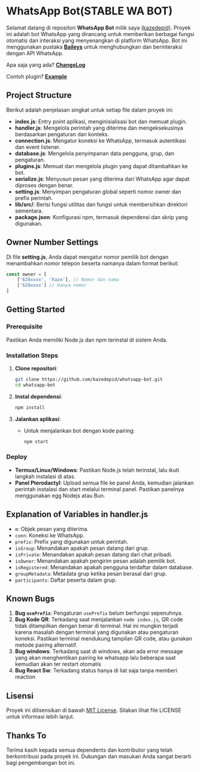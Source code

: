 # WhatsApp Bot(STABLE WA BOT)

Selamat datang di repositori **WhatsApp Bot** milik saya [(kazedepid)](https://github.com/kazedepid). Proyek ini adalah bot WhatsApp yang dirancang untuk memberikan berbagai fungsi otomatis dan interaksi yang menyenangkan di platform WhatsApp. Bot ini menggunakan pustaka **[Baileys](https://github.com/WhiskeySockets/Baileys)** untuk menghubungkan dan berinteraksi dengan API WhatsApp.

Apa saja yang ada? **[ChangeLog](https://github.com/kazedepid/whatsapp-bot/blob/main/CHANGELOG.md)**

Contoh plugin? **[Example](mttps://raw.githubusercontent.com/kazedepid/whatsapp-bot/refs/heads/main/plugins/example.js)**

## Project Structure

Berikut adalah penjelasan singkat untuk setiap file dalam proyek ini:

- **index.js**: Entry point aplikasi, menginisialisasi bot dan memuat plugin.
- **handler.js**: Mengelola perintah yang diterima dan mengeksekusinya berdasarkan pengaturan dan konteks.
- **connection.js**: Mengatur koneksi ke WhatsApp, termasuk autentikasi dan event listener.
- **database.js**: Mengelola penyimpanan data pengguna, grup, dan pengaturan.
- **plugins.js**: Memuat dan mengelola plugin yang dapat ditambahkan ke bot.
- **serialize.js**: Menyusun pesan yang diterima dari WhatsApp agar dapat diproses dengan benar.
- **setting.js**: Menyimpan pengaturan global seperti nomor owner dan prefix perintah.
- **lib/src/**: Berisi fungsi utilitas dan fungsi untuk membersihkan direktori sementara.
- **package.json**: Konfigurasi npm, termasuk dependensi dan skrip yang digunakan.

## Owner Number Settings

Di file **setting.js**, Anda dapat mengatur nomor pemilik bot dengan menambahkan nomor telepon beserta namanya dalam format berikut:

```javascript
const owner = [
    ['628xxxx', 'Kaze'], // Nomor dan nama
    ['628xxxx'] // Hanya nomor
]
```

## Getting Started

### Prerequisite

Pastikan Anda memiliki Node.js dan npm terinstal di sistem Anda.

### Installation Steps

1. **Clone repositori**:
   ```bash
   git clone https://github.com/kazedepid/whatsapp-bot.git
   cd whatsapp-bot
   ```

2. **Instal dependensi**:
   ```bash
   npm install
   ```

3. **Jalankan aplikasi**:
   - Untuk menjalankan bot dengan kode pairing:
     ```bash
     npm start
     ```

### Deploy

- **Termux/Linux/Windows**: Pastikan Node.js telah terinstal, lalu ikuti langkah instalasi di atas.
- **Panel Pterodactyl**: Upload semua file ke panel Anda, kemudian jalankan perintah instalasi dan start melalui terminal panel. Pastikan panelnya menggunakan egg Nodejs atau Bun.

## Explanation of Variables in handler.js

- `m`: Objek pesan yang diterima.
- `conn`: Koneksi ke WhatsApp.
- `prefix`: Prefix yang digunakan untuk perintah.
- `isGroup`: Menandakan apakah pesan datang dari grup.
- `isPrivate`: Menandakan apakah pesan datang dari chat pribadi.
- `isOwner`: Menandakan apakah pengirim pesan adalah pemilik bot.
- `isRegistered`: Menandakan apakah pengguna terdaftar dalam database.
- `groupMetadata`: Metadata grup ketika pesan berasal dari grup.
- `participants`: Daftar peserta dalam grup.

## Known Bugs

1. **Bug `usePrefix`**: Pengaturan `usePrefix` belum berfungsi sepenuhnya.
2. **Bug Kode QR**: Terkadang saat menjalankan `node index.js`, QR code tidak ditampilkan dengan benar di terminal. Hal ini mungkin terjadi karena masalah dengan terminal yang digunakan atau pengaturan koneksi. Pastikan terminal mendukung tampilan QR code, atau gunakan metode pairing alternatif.
3. **Bug windows**: Terkadang saat di windows, akan ada error message yang akan menghentikan pairing ke whatsapp lalu beberapa saat kemudian akan ter restart otomatis
4. **Bug React Sw**: Terkadang status hanya di liat saja tanpa memberi reaction 

## Lisensi

Proyek ini dilisensikan di bawah [MIT License](LICENSE). Silakan lihat file LICENSE untuk informasi lebih lanjut.

## Thanks To

Terima kasih kepada semua dependents dan kontributor yang telah berkontribusi pada proyek ini. Dukungan dan masukan Anda sangat berarti bagi pengembangan bot ini.
